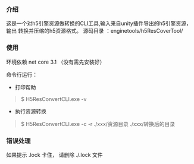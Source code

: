 ### 介绍
这是一个对h5引擎资源做转换的CLI工具,输入来自unity插件导出的h5引擎资源，输出 转换并压缩的h5资源格式。
源码目录 ：enginetools/h5ResCoverTool/

### 使用
环境依赖 net core 3.1 （没有需先安装好）

命令行运行：
* 打印帮助
> $ H5ResConvertCLI.exe -v

* 执行资源转换 
> $ H5ResConvertCLI.exe -c -r ./xxx/资源目录 ./xxx/转换后的目录 

### 错误处理
如果提示 .lock 卡住， 请删除 ./.lock 文件